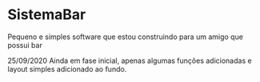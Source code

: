 # SistemaBar
Pequeno e simples software que estou construindo para um amigo que possui bar

25/09/2020 Ainda em fase inicial, apenas algumas funções adicionadas e layout simples adicionado ao fundo.
